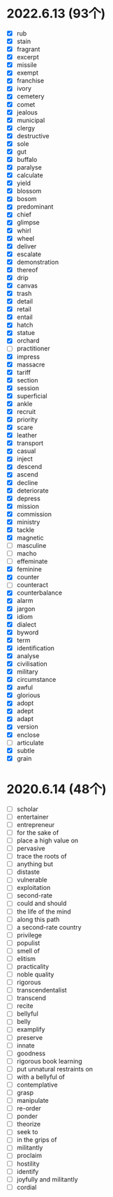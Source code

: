 # 2022.6.13 (93个)
- [x] rub
- [x] stain
- [x] fragrant
- [x] excerpt
- [x] missile
- [x] exempt
- [x] franchise
- [x] ivory
- [x] cemetery
- [x] comet
- [x] jealous
- [x] municipal
- [x] clergy
- [x] destructive
- [x] sole
- [x] gut
- [x] buffalo
- [x] paralyse
- [x] calculate
- [x] yield
- [x] blossom
- [x] bosom
- [x] predominant
- [x] chief
- [x] glimpse
- [x] whirl
- [x] wheel
- [x] deliver
- [x] escalate
- [x] demonstration
- [x] thereof
- [x] drip
- [x] canvas
- [x] trash
- [x] detail
- [x] retail
- [x] entail
- [x] hatch
- [x] statue
- [x] orchard
- [ ] practitioner
- [x] impress
- [x] massacre
- [x] tariff
- [x] section
- [x] session
- [x] superficial
- [x] ankle
- [x] recruit
- [x] priority
- [x] scare
- [x] leather
- [x] transport
- [x] casual
- [x] inject
- [x] descend
- [x] ascend
- [x] decline
- [x] deteriorate
- [x] depress
- [x] mission
- [x] commission
- [x] ministry
- [x] tackle
- [x] magnetic
- [ ] masculine
- [ ] macho
- [ ] effeminate
- [x] feminine
- [x] counter
- [ ] counteract
- [x] counterbalance
- [x] alarm
- [x] jargon
- [x] idiom
- [x] dialect
- [x] byword
- [x] term
- [x] identification
- [x] analyse
- [x] civilisation
- [x] military
- [x] circumstance
- [x] awful
- [x] glorious
- [x] adopt
- [x] adept
- [x] adapt
- [x] version
- [x] enclose
- [ ] articulate
- [x] subtle
- [x] grain
# 2020.6.14 (48个)
- [ ] scholar
- [ ] entertainer
- [ ] entrepreneur
- [ ] for the sake of
- [ ] place a high value on
- [ ] pervasive
- [ ] trace the roots of
- [ ] anything but
- [ ] distaste
- [ ] vulnerable
- [ ] exploitation
- [ ] second-rate
- [ ] could and should
- [ ] the life of the mind
- [ ] along this path
- [ ] a second-rate country
- [ ] privilege
- [ ] populist
- [ ] smell of
- [ ] elitism
- [ ] practicality
- [ ] noble quality
- [ ] rigorous
- [ ] transcendentalist
- [ ] transcend
- [ ] recite
- [ ] bellyful
- [ ] belly
- [ ] examplify
- [ ] preserve
- [ ] innate
- [ ] goodness
- [ ] rigorous book learning
- [ ] put unnatural restraints on
- [ ] with a bellyful of
- [ ] contemplative
- [ ] grasp
- [ ] manipulate
- [ ] re-order
- [ ] ponder
- [ ] theorize
- [ ] seek to
- [ ] in the grips of
- [ ] militantly
- [ ] proclaim
- [ ] hostility
- [ ] identify
- [ ] joyfully and militantly
- [ ] cordial

